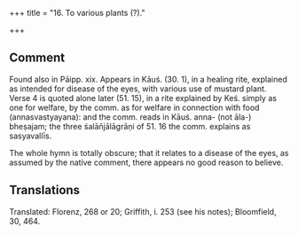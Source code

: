 +++
title = "16. To various plants (?)."

+++
## Comment
Found also in Pāipp. xix. Appears in Kāuś. (30. 1), in a healing rite, explained as intended for disease of the eyes, with various use of mustard plant. Verse 4 is quoted alone later (51. 15), in a rite explained by Keś. simply as one for welfare, by the comm. as for welfare in connection with food (annasvastyayana): and the comm. reads in Kāuś. anna- (not āla-) bheṣajam; the three śalāñjālāgrāṇi of 51. 16 the comm. explains as sasyavallīs.


The whole hymn is totally obscure; that it relates to a disease of the eyes, as assumed by the native comment, there appears no good reason to believe.


## Translations
Translated: Florenz, 268 or 20; Griffith, i. 253 (see his notes); Bloomfield, 30, 464.
